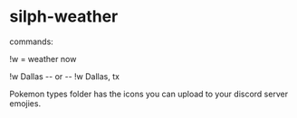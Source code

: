 # silph-weather

commands:

!w = weather now

!w Dallas  -- or -- !w Dallas, tx


Pokemon types folder has the icons you can upload to your discord server emojies.
